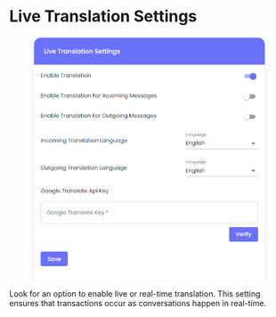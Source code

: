 # Live Translation Settings

<figure><img src=".gitbook/assets/image (2) (1) (1) (1) (1).png" alt=""><figcaption></figcaption></figure>

Look for an option to enable live or real-time translation. This setting ensures that transactions occur as conversations happen in real-time.
